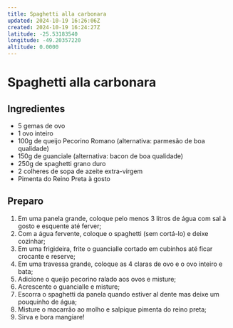 ```yaml
---
title: Spaghetti alla carbonara
updated: 2024-10-19 16:26:06Z
created: 2024-10-19 16:24:27Z
latitude: -25.53183540
longitude: -49.20357220
altitude: 0.0000
---
```


# Spaghetti alla carbonara

## Ingredientes

- 5 gemas de ovo 
- 1 ovo inteiro 
- 100g de queijo Pecorino Romano (alternativa: parmesão de boa qualidade) 
- 150g de guanciale (alternativa: bacon de boa qualidade)
- 250g de spaghetti grano duro
- 2 colheres de sopa de azeite extra-virgem 
- Pimenta do Reino Preta à gosto 

## Preparo

1. Em uma panela grande, coloque pelo menos 3 litros de água com sal à gosto e esquente até ferver; 
2. Com a água fervente, coloque o spaghetti (sem cortá-lo) e deixe cozinhar; 
3. Em uma frigideira, frite o guancialle cortado em cubinhos até ficar crocante e reserve; 
4. Em uma travessa grande, coloque as 4 claras de ovo e o ovo inteiro e bata; 
5. Adicione o queijo pecorino ralado aos ovos e misture; 
6. Acrescente o guancialle e misture; 
7. Escorra o spaghetti da panela quando estiver al dente mas deixe um pouquinho de água; 
8. Misture o macarrão ao molho e salpique pimenta do reino preta; 
9. Sirva e bora mangiare! 